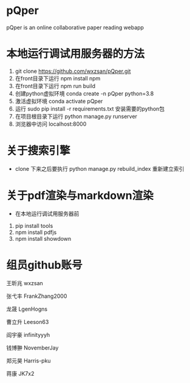 # pQper
pQper is an online collaborative paper reading webapp

# 本地运行调试用服务器的方法
1. git clone https://github.com/wxzsan/pQper.git
2. 在front目录下运行 npm install npm
3. 在front目录下运行 npm run build
4. 创建python虚拟环境 conda create -n pQper python=3.8
5. 激活虚拟环境 conda activate pQper
6. 运行 sudo pip install -r requirements.txt 安装需要的python包
7. 在项目根目录下运行 python manage.py runserver
8. 浏览器中访问 localhost:8000

# 关于搜索引擎
* clone 下来之后要执行 python manage.py rebuild_index 重新建立索引

# 关于pdf渲染与markdown渲染
* 在本地运行调试用服务器前
1. pip install tools
2. npm install pdfjs
3. npm install showdown

# 组员github账号
王昕兆 wxzsan

张弋丰 FrankZhang2000

龙晟 LgenHogns

曹立升 Leeson63

阎宇豪 infinityyyh

钱博翀 NovemberJay

郑元昊 Harris-pku

蒋康 JK7x2
